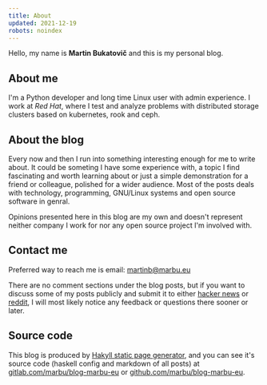 ```yaml
---
title: About
updated: 2021-12-19
robots: noindex
---
```


Hello, my name is **Martin Bukatovič** and this is my personal blog.

## About me

I'm a Python developer and long time Linux user with admin experience.
I work at *Red Hat*, where I test and analyze problems with distributed
storage clusters based on kubernetes, rook and ceph.

## About the blog

Every now and then I run into something interesting enough for me to write
about. It could be someting I have some experience with, a topic I find
fascinating and worth learning about or just a simple demonstration for a
friend or colleague, polished for a wider audience. Most of the posts deals
with technology, programming, GNU/Linux systems and open source software in
genral.

Opinions presented here in this blog are my own and doesn't represent neither
company I work for nor any open source project I'm involved with.

## Contact me

Preferred way to reach me is email: martinb@marbu.eu

There are no comment sections under the blog posts, but if you want to discuss
some of my posts publicly and submit it to either
[hacker news](https://news.ycombinator.com/from?site=marbu.eu) or
[reddit](https://www.reddit.com/search/?q=site%3A%20marbu.eu), I will most
likely notice any feedback or questions there sooner or later.

## Source code

This blog is produced by [Hakyll static page
generator](https://jaspervdj.be/hakyll/), and you can see it's source code
(haskell config and markdown of all posts) at
[gitlab.com/marbu/blog-marbu-eu](https://gitlab.com/marbu/blog-marbu-eu) or
[github.com/marbu/blog-marbu-eu](https://github.com/marbu/blog-marbu-eu).
